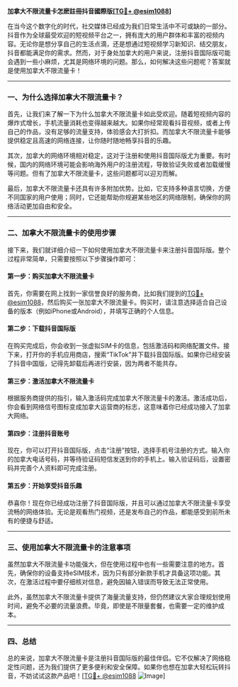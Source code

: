 **加拿大不限流量卡怎麽註冊抖音國際版[[TG💪+ @esim1088](https://t.me/s/esim1088)]**

在当今这个数字化的时代，社交媒体已经成为我们日常生活中不可或缺的一部分。抖音作为全球最受欢迎的短视频平台之一，拥有庞大的用户群体和丰富的视频内容。无论你是想分享自己的生活点滴，还是想通过短视频学习新知识、结交朋友，抖音都能满足你的需求。然而，对于身处加拿大的用户来说，注册抖音国际版可能会遇到一些小麻烦，尤其是网络环境的问题。那么，如何解决这些问题呢？答案就是使用加拿大不限流量卡！

---

### **一、为什么选择加拿大不限流量卡？**

首先，让我们来了解一下为什么加拿大不限流量卡如此受欢迎。随着短视频内容的爆炸式增长，手机流量消耗也变得越来越大。如果你经常观看抖音视频，或者上传自己的作品，没有足够的流量支持，体验感会大打折扣。而加拿大不限流量卡能够提供稳定且高速的网络连接，让你随时随地畅享抖音的乐趣。

其次，加拿大的网络环境相对稳定，这对于注册和使用抖音国际版尤为重要。有时候，国内的网络环境可能会影响海外用户的注册流程，导致验证失败或者加载缓慢等问题。但有了加拿大不限流量卡，这些问题都可以迎刃而解。

最后，加拿大不限流量卡还具有许多附加优势。比如，它支持多种语言切换，方便不同国家的用户使用；同时，它还能帮助你规避某些地区的网络限制，确保你的网络活动更加自由和安全。

---

### **二、加拿大不限流量卡的使用步骤**

接下来，我们就详细介绍一下如何使用加拿大不限流量卡来注册抖音国际版。整个过程非常简单，只需要按照以下步骤操作即可：

#### **第一步：购买加拿大不限流量卡**

首先，你需要在网上找到一家信誉良好的服务商，比如我们提到的[TG💪+ @esim1088](https://t.me/s/esim1088)，然后购买一张加拿大不限流量卡。购买时，请注意选择适合自己设备的版本（例如iPhone或Android），并填写正确的个人信息。

#### **第二步：下载抖音国际版**

在购买完成后，你会收到一张虚拟SIM卡的信息，包括激活码和网络配置文件。接下来，打开你的手机应用商店，搜索“TikTok”并下载抖音国际版。如果你已经安装了抖音中国版，记得先卸载后再进行安装，因为两者不能共存。

#### **第三步：激活加拿大不限流量卡**

根据服务商提供的指引，输入激活码完成加拿大不限流量卡的激活。激活成功后，你会看到网络信号图标变成加拿大运营商的标志，这意味着你已经成功接入了加拿大网络。

#### **第四步：注册抖音账号**

现在，你可以打开抖音国际版，点击“注册”按钮，选择手机号注册的方式。输入你的加拿大电话号码，并等待验证码短信发送到你的手机上。输入验证码后，设置密码并完善个人资料即可完成注册。

#### **第五步：开始享受抖音乐趣**

恭喜你！现在你已经成功注册了抖音国际版，并且可以通过加拿大不限流量卡享受流畅的网络体验。无论是观看热门视频，还是发布自己的作品，都能感受到前所未有的便捷与舒适。

---

### **三、使用加拿大不限流量卡的注意事项**

虽然加拿大不限流量卡功能强大，但在使用过程中也有一些需要注意的地方。首先，确保你的设备支持eSIM技术，因为只有部分新款手机才具备这项功能。其次，在激活过程中要仔细核对信息，避免因输入错误而导致无法正常使用。

此外，虽然加拿大不限流量卡提供了海量流量支持，但仍然建议大家合理规划使用时间，避免不必要的流量浪费。毕竟，即使是不限量套餐，也需要一定的维护成本。

---

### **四、总结**

总的来说，加拿大不限流量卡是注册抖音国际版的最佳伴侣。它不仅解决了网络稳定性问题，还为我们提供了更多便利和安全保障。如果你也想在加拿大轻松玩转抖音，不妨试试这款产品吧！[[TG💪+ @esim1088](https://t.me/s/esim1088) ![Image](https://i.postimg.cc/4NQfJmqS/Snipaste-2025-05-13-00-14-12.png)]